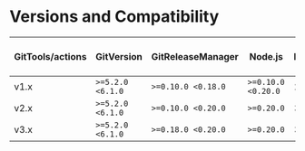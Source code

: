 # Versions and Compatibility

| GitTools/actions | GitVersion       | GitReleaseManager  | Node.js            |    Azure DevOps Agent     |
|------------------|------------------|--------------------|--------------------|:-------------------------:|
| v1.x             | `>=5.2.0 <6.1.0` | `>=0.10.0 <0.18.0` | `>=0.10.0 <0.20.0` |          2.220.0          |
| v2.x             | `>=5.2.0 <6.1.0` | `>=0.10.0 <0.20.0` | `>=0.20.0`         |          3.224.0          |
| v3.x             | `>=5.2.0 <6.1.0` | `>=0.18.0 <0.20.0` | `>=0.20.0`         |          3.224.0          |
